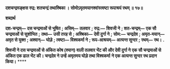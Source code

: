 **दशचन्द्रमङ्क्षस रुद्र: शतचन्द्रं तथाश्बिका ।** **सोमोऽमृतमयानश्वांस्त्वष्टा रूपाश्रयं रथम् ॥ १७॥** 

**शब्दार्थ** 

**दश-चन्द्रम्—** **दस चन्द्रमाओं से भूषित** **; असिम्—** **तलवार** **; रुद्र:—** **शिवजी ने** **; शत-चन्द्रम्—** **एक सौ चन्द्रमाओं से सुशोभित** **;** **तथा—** **उसी तरह से** **; अश्बिका—** **देवी दुर्गा ने** **; सोम:—** **चन्द्रदेव** **; अमृत-मयान्—** **अमृत से युक्त** **; अश्वान्—** **घोड़े** **; त्वष्टा—** **विश्वकर्मा ने** **; रूप-आश्रयम्—** **अत्यन्त सुन्दर** **; रथम्—** **रथ।** **.** 

**शिवजी ने दस चन्द्रमाओं से अंकित कोष (श्यान) वाली तलवार भेंट की और देवी दुर्गा ने** **एक सौ चन्द्रमाओं से अंकित एक ढाल भेंट की। चन्द्रदेव ने उन्हें अमृतमय घोड़े तथा विश्वकर्मा** **ने एक अत्यन्त सुन्दर रथ प्रदान किया।** **** 